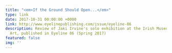 ```yaml
---
title: "<em>If the Ground Should Open...</em>"
type: link
date: 2017-10-31 00:00:00 +0000
link: http://www.eyelinepublishing.com/issue/eyeline-86
description: Review of Jaki Irvine's solo exhibition at the Irish Museum of Modern
  Art, published in Eyeline 86 (Spring 2017)
featured: false
img: ''
---
```

